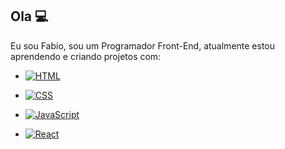 ## Ola 💻 

Eu sou Fabio, sou um Programador Front-End, atualmente estou aprendendo e criando projetos com:

- [![HTML](https://img.shields.io/badge/HTML-%23E34F26.svg?logo=html5&logoColor=white)](#)

- [![CSS](https://img.shields.io/badge/CSS-1572B6?logo=css3&logoColor=fff)](#)

- [![JavaScript](https://img.shields.io/badge/JavaScript-F7DF1E?logo=javascript&logoColor=000)](#)

- [![React](https://img.shields.io/badge/React-%2320232a.svg?logo=react&logoColor=%2361DAFB)](#)
